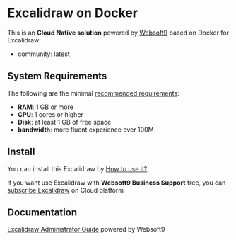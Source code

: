 # Excalidraw on Docker  

This is an **Cloud Native solution** powered by [Websoft9](https://www.websoft9.com) based on Docker for Excalidraw:

 - community:  latest


## System Requirements

The following are the minimal [recommended requirements](https://excalidraw.com/):

* **RAM**: 1 GB or more
* **CPU**: 1 cores or higher
* **Disk**: at least 1 GB of free space
* **bandwidth**: more fluent experience over 100M  

## Install

You can install this Excalidraw by [How to use it?](https://github.com/Websoft9/docker-library#how-to-use-it).   

If you want use Excalidraw with **Websoft9 Business Support** free, you can [subscribe Excalidraw](https://www.websoft9.com/apps) on Cloud platform

## Documentation

[Excalidraw Administrator Guide](https://support.websoft9.com/docs/excalidraw) powered by Websoft9